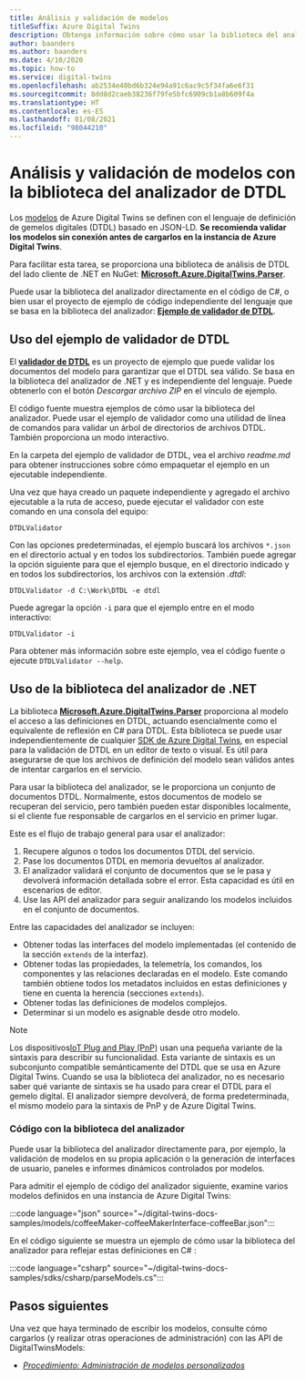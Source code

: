 ```yaml
---
title: Análisis y validación de modelos
titleSuffix: Azure Digital Twins
description: Obtenga información sobre cómo usar la biblioteca del analizador para analizar los modelos de DTDL.
author: baanders
ms.author: baanders
ms.date: 4/10/2020
ms.topic: how-to
ms.service: digital-twins
ms.openlocfilehash: ab2534e40bd6b324e94a91c6ac9c5f34fa6e6f31
ms.sourcegitcommit: 8dd8d2caeb38236f79fe5bfc6909cb1a8b609f4a
ms.translationtype: HT
ms.contentlocale: es-ES
ms.lasthandoff: 01/08/2021
ms.locfileid: "98044210"
---
```

# <a name="parse-and-validate-models-with-the-dtdl-parser-library"></a>Análisis y validación de modelos con la biblioteca del analizador de DTDL

Los [modelos](concepts-models.md) de Azure Digital Twins se definen con el lenguaje de definición de gemelos digitales (DTDL) basado en JSON-LD. **Se recomienda validar los modelos sin conexión antes de cargarlos en la instancia de Azure Digital Twins**.

Para facilitar esta tarea, se proporciona una biblioteca de análisis de DTDL del lado cliente de .NET en NuGet: [**Microsoft.Azure.DigitalTwins.Parser**](https://nuget.org/packages/Microsoft.Azure.DigitalTwins.Parser/). 

Puede usar la biblioteca del analizador directamente en el código de C#, o bien usar el proyecto de ejemplo de código independiente del lenguaje que se basa en la biblioteca del analizador: [**Ejemplo de validador de DTDL**](/samples/azure-samples/dtdl-validator/dtdl-validator).

## <a name="use-the-dtdl-validator-sample"></a>Uso del ejemplo de validador de DTDL

El [**validador de DTDL**](/samples/azure-samples/dtdl-validator/dtdl-validator) es un proyecto de ejemplo que puede validar los documentos del modelo para garantizar que el DTDL sea válido. Se basa en la biblioteca del analizador de .NET y es independiente del lenguaje. Puede obtenerlo con el botón *Descargar archivo ZIP* en el vínculo de ejemplo.

El código fuente muestra ejemplos de cómo usar la biblioteca del analizador. Puede usar el ejemplo de validador como una utilidad de línea de comandos para validar un árbol de directorios de archivos DTDL. También proporciona un modo interactivo.

En la carpeta del ejemplo de validador de DTDL, vea el archivo *readme.md* para obtener instrucciones sobre cómo empaquetar el ejemplo en un ejecutable independiente.

Una vez que haya creado un paquete independiente y agregado el archivo ejecutable a la ruta de acceso, puede ejecutar el validador con este comando en una consola del equipo:

```cmd/sh
DTDLValidator
```

Con las opciones predeterminadas, el ejemplo buscará los archivos `*.json` en el directorio actual y en todos los subdirectorios. También puede agregar la opción siguiente para que el ejemplo busque, en el directorio indicado y en todos los subdirectorios, los archivos con la extensión *.dtdl*:

```cmd/sh
DTDLValidator -d C:\Work\DTDL -e dtdl 
```

Puede agregar la opción `-i` para que el ejemplo entre en el modo interactivo:

```cmd/sh
DTDLValidator -i
```

Para obtener más información sobre este ejemplo, vea el código fuente o ejecute `DTDLValidator --help`.

## <a name="use-the-net-parser-library"></a>Uso de la biblioteca del analizador de .NET 

La biblioteca [**Microsoft.Azure.DigitalTwins.Parser**](https://nuget.org/packages/Microsoft.Azure.DigitalTwins.Parser/) proporciona al modelo el acceso a las definiciones en DTDL, actuando esencialmente como el equivalente de reflexión en C# para DTDL. Esta biblioteca se puede usar independientemente de cualquier [SDK de Azure Digital Twins](how-to-use-apis-sdks.md), en especial para la validación de DTDL en un editor de texto o visual. Es útil para asegurarse de que los archivos de definición del modelo sean válidos antes de intentar cargarlos en el servicio.

Para usar la biblioteca del analizador, se le proporciona un conjunto de documentos DTDL. Normalmente, estos documentos de modelo se recuperan del servicio, pero también pueden estar disponibles localmente, si el cliente fue responsable de cargarlos en el servicio en primer lugar. 

Este es el flujo de trabajo general para usar el analizador:
1. Recupere algunos o todos los documentos DTDL del servicio.
2. Pase los documentos DTDL en memoria devueltos al analizador.
3. El analizador validará el conjunto de documentos que se le pasa y devolverá información detallada sobre el error. Esta capacidad es útil en escenarios de editor.
4. Use las API del analizador para seguir analizando los modelos incluidos en el conjunto de documentos. 

Entre las capacidades del analizador se incluyen:
* Obtener todas las interfaces del modelo implementadas (el contenido de la sección `extends` de la interfaz).
* Obtener todas las propiedades, la telemetría, los comandos, los componentes y las relaciones declaradas en el modelo. Este comando también obtiene todos los metadatos incluidos en estas definiciones y tiene en cuenta la herencia (secciones `extends`).
* Obtener todas las definiciones de modelos complejos.
* Determinar si un modelo es asignable desde otro modelo.

> [!NOTE]
> Los dispositivos[IoT Plug and Play (PnP)](../iot-pnp/overview-iot-plug-and-play.md) usan una pequeña variante de la sintaxis para describir su funcionalidad. Esta variante de sintaxis es un subconjunto compatible semánticamente del DTDL que se usa en Azure Digital Twins. Cuando se usa la biblioteca del analizador, no es necesario saber qué variante de sintaxis se ha usado para crear el DTDL para el gemelo digital. El analizador siempre devolverá, de forma predeterminada, el mismo modelo para la sintaxis de PnP y de Azure Digital Twins.

### <a name="code-with-the-parser-library"></a>Código con la biblioteca del analizador

Puede usar la biblioteca del analizador directamente para, por ejemplo, la validación de modelos en su propia aplicación o la generación de interfaces de usuario, paneles e informes dinámicos controlados por modelos.

Para admitir el ejemplo de código del analizador siguiente, examine varios modelos definidos en una instancia de Azure Digital Twins:

:::code language="json" source="~/digital-twins-docs-samples/models/coffeeMaker-coffeeMakerInterface-coffeeBar.json":::

En el código siguiente se muestra un ejemplo de cómo usar la biblioteca del analizador para reflejar estas definiciones en C# :

:::code language="csharp" source="~/digital-twins-docs-samples/sdks/csharp/parseModels.cs":::

## <a name="next-steps"></a>Pasos siguientes

Una vez que haya terminado de escribir los modelos, consulte cómo cargarlos (y realizar otras operaciones de administración) con las API de DigitalTwinsModels:
* [*Procedimiento: Administración de modelos personalizados*](how-to-manage-model.md)
